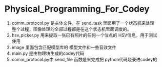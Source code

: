 # Physical_Programming_For_Codey
1. comm_protocol.py 是主体文件，在 send_task 里面用了一个状态机来处理整个过程，图像处理的全部过程都是在这个状态机里面调度的。
2. hsv_picker.py 用来提取一张已有照片的任何一个位点的 HSV信息，用于测试使用
3. image 里面包含匹配模型库的 模型文件和一些音效文件
4. main.py 是由物理块生成的codey代码
5. comm_protocol.py中 send_file 函数是来完成把 python代码烧录进codey的


